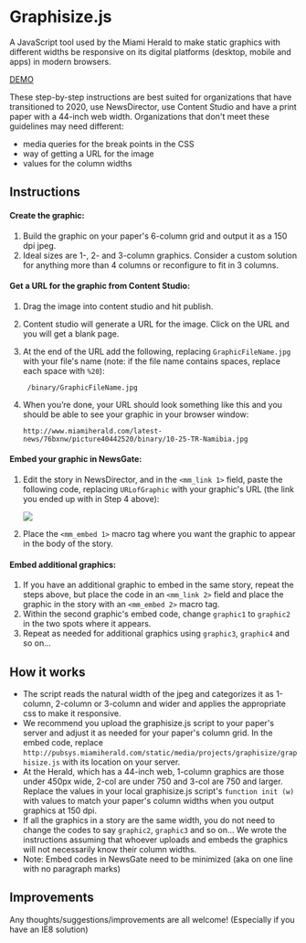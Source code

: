 Graphisize.js
===

A JavaScript tool used by the Miami Herald to make static graphics with different widths be responsive on its digital platforms (desktop, mobile and apps) in modern browsers. 

[DEMO](http://www.miamiherald.com/site-services/testing/newsgate-testing/article46070970.html)

These step-by-step instructions are best suited for organizations that have transitioned to 2020, use NewsDirector, use Content Studio and have a print paper with a 44-inch web width. Organizations that don't meet these guidelines may need different:

- media queries for the break points in the CSS
- way of getting a URL for the image
- values for the column widths


Instructions
----
#### Create the graphic:
1. Build the graphic on your paper's 6-column grid and output it as a 150 dpi jpeg.
2. Ideal sizes are 1-, 2- and 3-column graphics. Consider a custom solution for anything more than 4 columns or reconfigure to fit in 3 columns.

#### Get a URL for the graphic from Content Studio:
1. Drag the image into content studio and hit publish.
2. Content studio will generate a URL for the image. Click on the URL and you will get a blank page.
3. At the end of the URL add the following, replacing `GraphicFileName.jpg` with your file's name (note: if the file name contains spaces, replace each space with `%20`):


		/binary/GraphicFileName.jpg 

	
		
4. When you’re done, your URL should look something like this and you should be able to see your graphic in your browser window:
 
       http://www.miamiherald.com/latest-news/76bxnw/picture40442520/binary/10-25-TR-Namibia.jpg

#### Embed your graphic in NewsGate:


1) Edit the story in NewsDirector, and in the `<mm_link 1>` field, paste the following code, replacing `URLofGraphic` with your graphic's URL (the link you ended up with in Step 4 above):


	<div class='graphisize-container'><div class="graphic-container"><div class="enlarge"></div><img class='graphic1' src="URLofGraphic"></div><script src="http://pubsys.miamiherald.com/static/media/projects/graphisize/graphisize.js"></script><script>Graphisize('graphic1');</script></div>
  

2) Place the `<mm_embed 1>` macro tag where you want the graphic to appear in the body of the story.

#### Embed additional graphics:

1. If you have an additional graphic to embed in the same story, repeat the steps above, but place the code in an `<mm_link 2>` field and place the graphic in the story with an `<mm_embed 2>` macro tag. 
2. Within the second graphic's embed code, change `graphic1` to `graphic2` in the two spots where it appears.
3. Repeat as needed for additional graphics using `graphic3`, `graphic4` and so on...

How it works
----
- The script reads the natural width of the jpeg and categorizes it as 1-column, 2-column or 3-column and wider and applies the appropriate css to make it responsive.
- We recommend you upload the graphisize.js script to your paper's server and adjust it as needed for your paper's column grid. In the embed code, replace `http://pubsys.miamiherald.com/static/media/projects/graphisize/graphisize.js` with its location on your server.
- At the Herald, which has a 44-inch web, 1-column graphics are those under 450px wide, 2-col are under 750 and 3-col are 750 and larger. Replace the values in your local graphisize.js script's `function init (w)` with values to match your paper's column widths when you output graphics at 150 dpi.
- If all the graphics in a story are the same width, you do not need to change the codes to say `graphic2`, `graphic3` and so on... We wrote the instructions assuming that whoever uploads and embeds the graphics will not necessarily know their column widths.
- Note: Embed codes in NewsGate need to be minimized (aka on one line with no paragraph marks)


Improvements
----
Any thoughts/suggestions/improvements are all welcome! (Especially if you have an IE8 solution)
